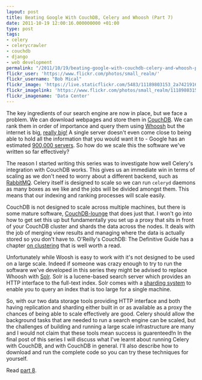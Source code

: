 ```yaml
---
layout: post
title: Beating Google With CouchDB, Celery and Whoosh (Part 7)
date: 2011-10-19 12:00:16.000000000 +01:00
type: post
tags:
- celery
- celerycrawler
- couchdb
- django
- web development
permalink: "/2011/10/19/beating-google-with-couchdb-celery-and-whoosh-part-7/"
flickr_user: 'https://www.flickr.com/photos/small_realm/'
flickr_username: "Bob Mical"
flickr_image: 'https://live.staticflickr.com/5483/11189803153_2a7421916d_w.jpg'
flickr_imagelink: 'https://www.flickr.com/photos/small_realm/11189803153/'
flickr_imagename: 'Data Center'
---
```

The key ingredients of our search engine are now in place, but we face a problem. We can download webpages and
store them in [CouchDB](http://couchdb.apache.org/). We can rank them in order of importance and
query them using [Whoosh](https://bitbucket.org/mchaput/whoosh/wiki/Home) but the internet is big,
[really big!](http://thenextweb.com/shareables/2011/01/11/infographic-how-big-is-the-internet/) A
single server doesn't even come close to being able to hold all the information that you would want it to -
Google has an estimated 
[900,000
servers](http://www.datacenterknowledge.com/archives/2009/05/14/whos-got-the-most-web-servers/). So how do we scale this the software we've written so far effectively?

The reason I started writing this series was to investigate how well Celery's integration with CouchDB works.
This gives us an immediate win in terms of scaling as we don't need to worry about a different backend, such
as [RabbitMQ](http://www.rabbitmq.com/). Celery itself is designed to scale so we can run
`celeryd` daemons as many boxes as we like and the jobs will be divided amongst them. This means that
our indexing and ranking processes will scale easily.

CouchDB is not designed to scale across multiple machines, but there is some mature software, 
[CouchDB-lounge](http://tilgovi.github.com/couchdb-lounge/) that does just that. I won't go into how
to get set this up but fundamentally you set up a proxy that sits in front of your CouchDB cluster and shards
the data across the nodes. It deals with the job of merging view results and managing where the data is
actually stored so you don't have to. O'Reilly's CouchDB: The Definitive Guide has a chapter 
[on clustering](http://guide.couchdb.org/draft/clustering.html) that is well worth a read.

Unfortunately while Woosh is easy to work with it's not designed to be used on a large scale. Indeed if
someone was crazy enough to try to run the software we've developed in this series they might be advised to
replace Whoosh with [Solr](http://lucene.apache.org/solr/). Solr is a lucene-based search server
which provides an HTTP interface to the full-text index. Solr comes with a 
[sharding system](http://wiki.apache.org/solr/DistributedSearch) to enable you to query an index that
is too large for a single machine.

So, with our two data storage tools providing HTTP interface and both having replication and sharding either
built in or as available as a proxy the chances of being able to scale effectively are good. Celery should
allow the background tasks that are needed to run a search engine can be scaled, but the challenges of
building and running a large scale infrastructure are many and I would not claim that these tools mean success
is guarenteed!n In the final post of this series I will discuss what I've learnt about running Celery with
CouchDB, and with CouchDB in general. I'll also describe how to download and run the complete code so you can
try these techniques for yourself.

Read [part 8](/2011/10/21/beating-google-with-couchdb-celery-and-whoosh-part-8/).
